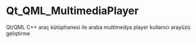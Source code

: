 # Qt_QML_MultimediaPlayer
Qt/QML C++ araç kütüphanesi ile araba multimedya player kullanıcı arayüzü geliştirme
